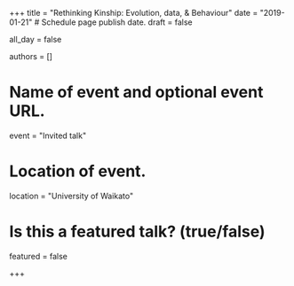 +++
title = "Rethinking Kinship: Evolution, data, & Behaviour"
date = "2019-01-21"  # Schedule page publish date.
draft = false
           
all_day = false
           
authors = []
           
# Name of event and optional event URL.
event = "Invited talk"
           
# Location of event.
location = "University of Waikato"
           
# Is this a featured talk? (true/false)
featured = false
           
+++
